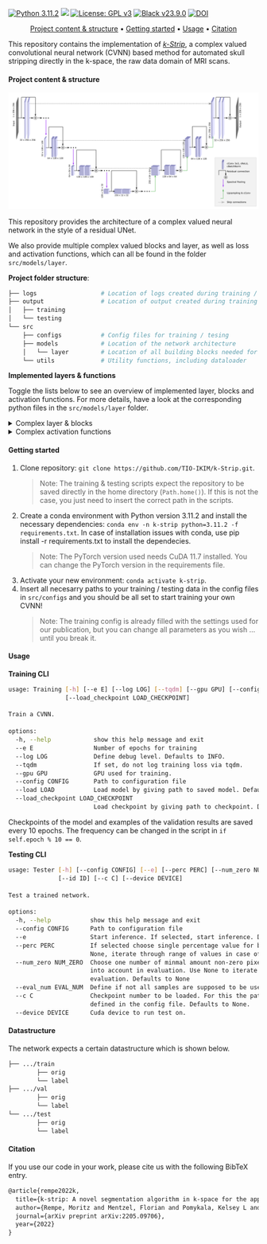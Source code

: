 [![Python 3.11.2](https://img.shields.io/badge/python-3.11.2-blue.svg)](https://www.python.org/downloads/release/python-3106/) <img src="https://img.shields.io/badge/PyTorch-EE4C2C?style=flat-square&logo=Pytorch&logoColor=white"/></a> [![License: GPL v3](https://img.shields.io/badge/License-GPLv3-blue.svg)](https://www.gnu.org/licenses/gpl-3.0) [![Black v23.9.0](https://img.shields.io/badge/black-23.9.0-orange)](https://black.readthedocs.io/en/stable/getting_started.html) [![DOI](https://img.shields.io/badge/DOI-10.1103%2FPhysRevX.11.021060-blue)](https://arxiv.org/abs/2205.09706)

<div align="center">

[Project content & structure](#Project-content-structure) • [Getting started](#getting-started) • [Usage](#usage) • [Citation](#Citation)

</div>

This repository contains the implementation of [_k-Strip_](https://arxiv.org/abs/2205.09706), a complex valued convolutional neural network (CVNN) based method for automated skull stripping directly in the k-space, the raw data domain of MRI scans.

#### Project content & structure

![cResUNet](Figures/cResUNet.png)

This repository provides the architecture of a complex valued neural network in the style of a residual UNet.

We also provide multiple complex valued blocks and layer, as well as loss and activation functions, which can all be found in the folder ```src/models/layer```.


**Project folder structure**:
```bash  
├── logs                  # Location of logs created during training / testing
├── output                # Location of output created during training / testing
│   ├── training  
│   └── testing  
└── src  
    ├── configs           # Config files for training / tesing  
    ├── models            # Location of the network architecture
    │   └── layer         # Location of all building blocks needed for the network
    └── utils             # Utility functions, including dataloader
```

**Implemented layers & functions**

Toggle the lists below to see an overview of implemented layer, blocks and activation functions. For more details, have a look at the corresponding python files in the ```src/models/layer``` folder.

<details>
    <summary markdown="span">Complex layer & blocks</summary>

- cBatchNorm
- cConvolution
- cDoubleConvolution
- cRsidualBlock
- cTransposedConvolution
- Spectral Pooling
- cDropout
- cUpsampling
</details>

<details>
    <summary markdown="span">Complex activation functions</summary>

- cReLU
- clReLU
- cELU
- cPReLU
- cSELU
- cTanh
- cSigmoid
- PhaseAmplitudeReLU
- PhaseReLU
- Cardioid
- AmplitudeReLU
- cLogReLU
</details>

#### Getting started
1. Clone repository: ```git clone https://github.com/TIO-IKIM/k-Strip.git```.
   >Note: The training & testing scripts expect the repository to be saved directly in the home directory (```Path.home()```). If this is not the case, you just need to insert the correct path in the scripts.
2. Create a conda environment with Python version 3.11.2 and install the necessary dependencies: ```conda env -n k-strip python=3.11.2 -f requirements.txt```.
In case of installation issues with conda, use pip install -r requirements.txt to install the dependecies.
    >Note: The PyTorch version used needs CuDA 11.7 installed. You can change the PyTorch version in the requirements file.
3. Activate your new environment: ```conda activate k-strip```.
4. Insert all necesarry paths to your training / testing data in the config files in ```src/configs``` and you should be all set to start training your own CVNN!
   > Note: The training config is already filled with the settings used for our publication, but you can change all parameters as you wish ... until you break it.


#### Usage

**Training CLI**

```bash
usage: Training [-h] [--e E] [--log LOG] [--tqdm] [--gpu GPU] [--config CONFIG] [--load LOAD]
                [--load_checkpoint LOAD_CHECKPOINT]

Train a CVNN.

options:
  -h, --help            show this help message and exit
  --e E                 Number of epochs for training
  --log LOG             Define debug level. Defaults to INFO.
  --tqdm                If set, do not log training loss via tqdm.
  --gpu GPU             GPU used for training.
  --config CONFIG       Path to configuration file
  --load LOAD           Load model by giving path to saved model. Defaults to None.
  --load_checkpoint LOAD_CHECKPOINT
                        Load checkpoint by giving path to checkpoint. Defaults to None.
```
Checkpoints of the model and examples of the validation results are saved every 10 epochs. The frequency can be changed in the script in ```if self.epoch % 10 == 0```.

**Testing CLI**

```bash
usage: Tester [-h] [--config CONFIG] [--e] [--perc PERC] [--num_zero NUM_ZERO] [--eval_num EVAL_NUM]
              [--id ID] [--c C] [--device DEVICE]

Test a trained network.

options:
  -h, --help           show this help message and exit
  --config CONFIG      Path to configuration file
  --e                  Start inference. If selected, start inference. Defaults to True.
  --perc PERC          If selected choose single percentage value for binary masking in evaluation. If
                       None, iterate through range of values in case of evaluation. Defaults to None
  --num_zero NUM_ZERO  Choose one number of minmal amount non-zero pixels in segmentation masks to be taken
                       into account in evaluation. Use None to iterate through range of values in case of
                       evaluation. Defaults to None
  --eval_num EVAL_NUM  Define if not all samples are supposed to be used for evaluation. Defaults to None.
  --c C                Checkpoint number to be loaded. For this the path to the checkpoints need to be
                       defined in the config file. Defaults to None.
  --device DEVICE      Cuda device to run test on.
```

#### Datastructure

The network expects a certain datastructure which is shown below.
```bash  
├── .../train  
        ├── orig
        └── label  
├── .../val  
        ├── orig
        └── label  
└── .../test  
        ├── orig
        └── label  
```

#### Citation

If you use our code in your work, please cite us with the following BibTeX entry.
```latex
@article{rempe2022k,
  title={k-strip: A novel segmentation algorithm in k-space for the application of skull stripping},
  author={Rempe, Moritz and Mentzel, Florian and Pomykala, Kelsey L and Haubold, Johannes and Nensa, Felix and Kr{\"o}ninger, Kevin and Egger, Jan and Kleesiek, Jens},
  journal={arXiv preprint arXiv:2205.09706},
  year={2022}
}
```
